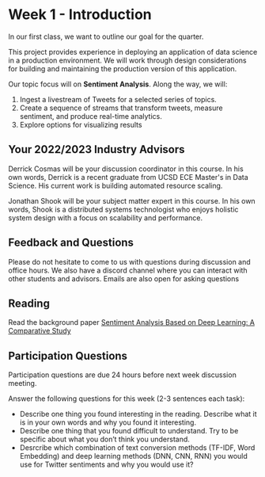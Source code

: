 # Week 1 - Introduction 

In our first class, we want to outline our goal for the quarter. 

This project provides experience in deploying an application of data science in a production environment. We will work through design considerations for building and maintaining the production version of this application.

Our topic focus will on **Sentiment Analysis**. Along the way, we will:
1. Ingest a livestream of Tweets for a selected series of topics.
2. Create a sequence of streams that transform tweets, measure sentiment, and produce real-time analytics.
3. Explore options for visualizing results

## Your 2022/2023 Industry Advisors

Derrick Cosmas will be your discussion coordinator in this course. In his own words, Derrick is a recent graduate from UCSD ECE Master's in Data Science. His current work is building automated resource scaling.

Jonathan Shook will be your subject matter expert in this course. In his own words, Shook is a distributed systems technologist who enjoys holistic system design with a focus on scalability and performance.

## Feedback and Questions

Please do not hesitate to come to us with questions during discussion and office hours. We also have a discord channel where you can interact with other students and advisors. Emails are also open for asking questions

## Reading

Read the background paper [Sentiment Analysis Based on Deep Learning: A Comparative Study](https://arxiv.org/ftp/arxiv/papers/2006/2006.03541.pdf)

## Participation Questions

Participation questions are due 24 hours before next week discussion meeting.

Answer the following questions for this week (2-3 sentences each task):

* Describe one thing you found interesting in the reading. Describe what it is in your own words and why you found it interesting.
* Describe one thing that you found difficult to understand. Try to be specific about what you don’t think you understand.
* Desrcribe which combination of text conversion methods (TF-IDF, Word Embedding) and deep learning methods (DNN, CNN, RNN) you would use for Twitter sentiments and why you would use it?
